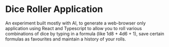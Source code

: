 # Dice Roller Application

An experiment built mostly with AI, to generate a web-browser only application
using React and Typescript to allow you to roll various combinations of dice by
typing in a formula (like 1d8 + 4d6 + 1), save certain formulas as favourites
and maintain a history of your rolls.
